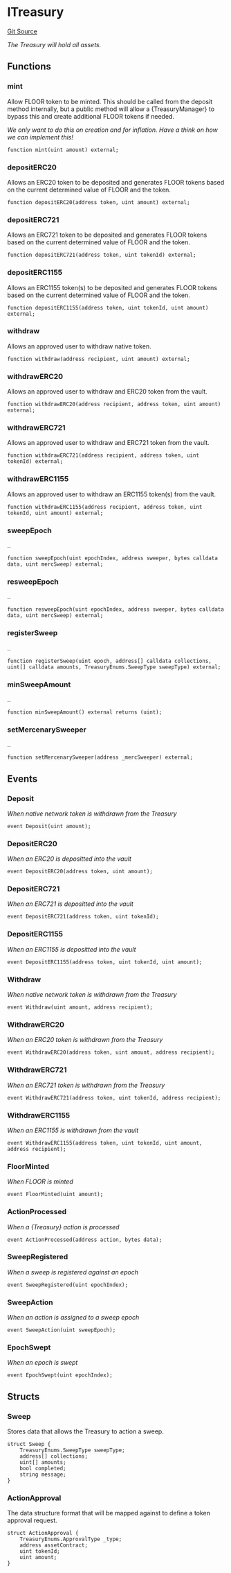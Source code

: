# ITreasury
[Git Source](https://github.com/FloorDAO/floor-v2/blob/c8169a0594ad07a37d169672a50f4155c41be809/src/interfaces/Treasury.sol)

*The Treasury will hold all assets.*


## Functions
### mint

Allow FLOOR token to be minted. This should be called from the deposit method
internally, but a public method will allow a {TreasuryManager} to bypass this
and create additional FLOOR tokens if needed.

*We only want to do this on creation and for inflation. Have a think on how
we can implement this!*


```solidity
function mint(uint amount) external;
```

### depositERC20

Allows an ERC20 token to be deposited and generates FLOOR tokens based on
the current determined value of FLOOR and the token.


```solidity
function depositERC20(address token, uint amount) external;
```

### depositERC721

Allows an ERC721 token to be deposited and generates FLOOR tokens based on
the current determined value of FLOOR and the token.


```solidity
function depositERC721(address token, uint tokenId) external;
```

### depositERC1155

Allows an ERC1155 token(s) to be deposited and generates FLOOR tokens based on
the current determined value of FLOOR and the token.


```solidity
function depositERC1155(address token, uint tokenId, uint amount) external;
```

### withdraw

Allows an approved user to withdraw native token.


```solidity
function withdraw(address recipient, uint amount) external;
```

### withdrawERC20

Allows an approved user to withdraw and ERC20 token from the vault.


```solidity
function withdrawERC20(address recipient, address token, uint amount) external;
```

### withdrawERC721

Allows an approved user to withdraw and ERC721 token from the vault.


```solidity
function withdrawERC721(address recipient, address token, uint tokenId) external;
```

### withdrawERC1155

Allows an approved user to withdraw an ERC1155 token(s) from the vault.


```solidity
function withdrawERC1155(address recipient, address token, uint tokenId, uint amount) external;
```

### sweepEpoch

..


```solidity
function sweepEpoch(uint epochIndex, address sweeper, bytes calldata data, uint mercSweep) external;
```

### resweepEpoch

..


```solidity
function resweepEpoch(uint epochIndex, address sweeper, bytes calldata data, uint mercSweep) external;
```

### registerSweep

..


```solidity
function registerSweep(uint epoch, address[] calldata collections, uint[] calldata amounts, TreasuryEnums.SweepType sweepType) external;
```

### minSweepAmount

..


```solidity
function minSweepAmount() external returns (uint);
```

### setMercenarySweeper

..


```solidity
function setMercenarySweeper(address _mercSweeper) external;
```

## Events
### Deposit
*When native network token is withdrawn from the Treasury*


```solidity
event Deposit(uint amount);
```

### DepositERC20
*When an ERC20 is depositted into the vault*


```solidity
event DepositERC20(address token, uint amount);
```

### DepositERC721
*When an ERC721 is depositted into the vault*


```solidity
event DepositERC721(address token, uint tokenId);
```

### DepositERC1155
*When an ERC1155 is depositted into the vault*


```solidity
event DepositERC1155(address token, uint tokenId, uint amount);
```

### Withdraw
*When native network token is withdrawn from the Treasury*


```solidity
event Withdraw(uint amount, address recipient);
```

### WithdrawERC20
*When an ERC20 token is withdrawn from the Treasury*


```solidity
event WithdrawERC20(address token, uint amount, address recipient);
```

### WithdrawERC721
*When an ERC721 token is withdrawn from the Treasury*


```solidity
event WithdrawERC721(address token, uint tokenId, address recipient);
```

### WithdrawERC1155
*When an ERC1155 is withdrawn from the vault*


```solidity
event WithdrawERC1155(address token, uint tokenId, uint amount, address recipient);
```

### FloorMinted
*When FLOOR is minted*


```solidity
event FloorMinted(uint amount);
```

### ActionProcessed
*When a {Treasury} action is processed*


```solidity
event ActionProcessed(address action, bytes data);
```

### SweepRegistered
*When a sweep is registered against an epoch*


```solidity
event SweepRegistered(uint epochIndex);
```

### SweepAction
*When an action is assigned to a sweep epoch*


```solidity
event SweepAction(uint sweepEpoch);
```

### EpochSwept
*When an epoch is swept*


```solidity
event EpochSwept(uint epochIndex);
```

## Structs
### Sweep
Stores data that allows the Treasury to action a sweep.


```solidity
struct Sweep {
    TreasuryEnums.SweepType sweepType;
    address[] collections;
    uint[] amounts;
    bool completed;
    string message;
}
```

### ActionApproval
The data structure format that will be mapped against to define a token
approval request.


```solidity
struct ActionApproval {
    TreasuryEnums.ApprovalType _type;
    address assetContract;
    uint tokenId;
    uint amount;
}
```

